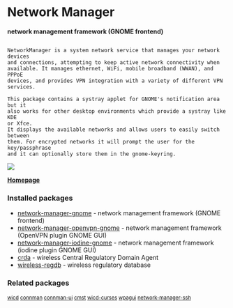 # Network Manager

__network management framework (GNOME frontend)__

```

NetworkManager is a system network service that manages your network devices
and connections, attempting to keep active network connectivity when
available. It manages ethernet, WiFi, mobile broadband (WWAN), and PPPoE
devices, and provides VPN integration with a variety of different VPN
services.

This package contains a systray applet for GNOME's notification area but it
also works for other desktop environments which provide a systray like KDE
or Xfce.
It displays the available networks and allows users to easily switch between
them. For encrypted networks it will prompt the user for the key/passphrase
and it can optionally store them in the gnome-keyring.

```

![](https://screenshots.debian.net/thumbnail/network-manager-gnome/)


 **[Homepage](http://www.gnome.org/projects/NetworkManager/)**

### Installed packages

* [network-manager-gnome](https://packages.debian.org/jessie/network-manager-gnome) - network management framework (GNOME frontend)
* [network-manager-openvpn-gnome](https://packages.debian.org/jessie/network-manager-openvpn-gnome) - network management framework (OpenVPN plugin GNOME GUI)
* [network-manager-iodine-gnome](https://packages.debian.org/jessie/network-manager-iodine-gnome) - network management framework (iodine plugin GNOME GUI)
* [crda](https://packages.debian.org/jessie/crda) - wireless Central Regulatory Domain Agent
* [wireless-regdb](https://packages.debian.org/jessie/wireless-regdb) - wireless regulatory database

### Related packages

<sub> [wicd](https://packages.debian.org/jessie/wicd) [connman](https://packages.debian.org/jessie/connman) [connman-ui](https://packages.debian.org/jessie/connman-ui) [cmst](https://packages.debian.org/jessie/cmst) [wicd-curses](https://packages.debian.org/jessie/wicd-curses) [wpagui](https://packages.debian.org/jessie/wpagui) [network-manager-ssh](https://packages.debian.org/jessie/network-manager-ssh)  </sub>
